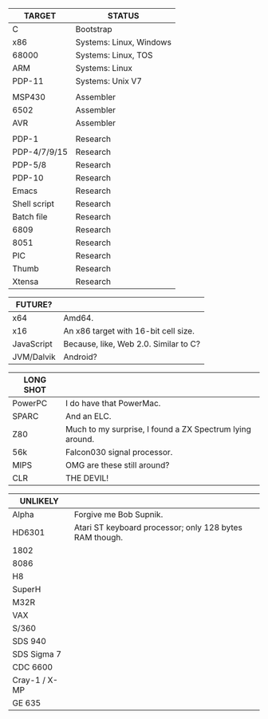 | TARGET	| STATUS
| ------------- | ------
| C		| Bootstrap
| x86		| Systems: Linux, Windows |
| 68000		| Systems: Linux, TOS
| ARM		| Systems: Linux
| PDP-11	| Systems: Unix V7
|		|
| MSP430	| Assembler
| 6502		| Assembler
| AVR		| Assembler
|		|
| PDP-1		| Research
| PDP-4/7/9/15	| Research
| PDP-5/8	| Research
| PDP-10	| Research
| Emacs		| Research
| Shell script	| Research
| Batch file	| Research
| 6809		| Research
| 8051		| Research
| PIC		| Research
| Thumb		| Research
| Xtensa	| Research

| FUTURE?	| |
| ------------- | ---
| x64		| Amd64.
| x16		| An x86 target with 16-bit cell size.
| JavaScript	| Because, like, Web 2.0.  Similar to C?
| JVM/Dalvik	| Android?

| LONG SHOT	| |
| ------------- | ---
| PowerPC	| I do have that PowerMac.
| SPARC		| And an ELC.
| Z80		| Much to my surprise, I found a ZX Spectrum lying around.
| 56k		| Falcon030 signal processor.
| MIPS		| OMG are these still around?
| CLR		| THE DEVIL!

| UNLIKELY	| |
| ------------- | ---
| Alpha		| Forgive me Bob Supnik.
| HD6301	| Atari ST keyboard processor; only 128 bytes RAM though.
| 1802		|
| 8086		|
| H8		|
| SuperH	|
| M32R		|
| VAX		|
| S/360		|
| SDS 940	|
| SDS Sigma 7	|
| CDC 6600	|
| Cray-1 / X-MP	|
| GE 635	|
